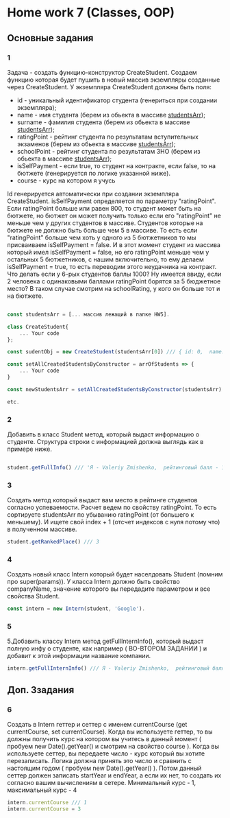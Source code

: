 # Home work 7 (Classes, OOP)

## Основные задания

### 1

Задача - создать функцию-конструктор CreateStudent. Создаем функцию которая будет пушить в новый массив экземпляры созданные через CreateStudent.
У экземпляра CreateStudent должны быть поля:
* id - уникальный идентификатор студента (генериться при создании экземпляра);
* name - имя студента (берем из обьекта в массиве [studentsArr](https://github.com/Lobasya/HomeWorks/blob/master/HW5/studentsArr.js));
* surname - фамилия студента (берем из обьекта в массиве [studentsArr](https://github.com/Lobasya/HomeWorks/blob/master/HW5/studentsArr.js));
* ratingPoint - рейтинг студента по результатам вступительных экзаменов (берем из обьекта в массиве [studentsArr](https://github.com/Lobasya/HomeWorks/blob/master/HW5/studentsArr.js));
* schoolPoint - рейтинг студента по результатам ЗНО (берем из обьекта в массиве [studentsArr](https://github.com/Lobasya/HomeWorks/blob/master/HW5/studentsArr.js));
* isSelfPayment - если true, то студент на контракте, если false, то на бютжете (генерируется по логике указанной ниже).
* course - курс на котором я учусь

Id генерируется автоматически при создании экземпляра CreateStudent. isSelfPayment определяется по параметру "ratingPoint". Если ratingPoint больше или равен 800, 
то студент может быть на бютжете, но бютжет он может получить только если его "ratingPoint" не меньше чем у других студентов в массиве. Студентов которые на бютжете 
не должно быть больше чем 5 в массиве. То есть если "ratingPoint" больше чем хоть у одного из 5 бютжетников то мы присваиваем isSelfPayment = false.
И в этот момент студент из массива который имел isSelfPayment = false, но его ratingPoint меньше чем у остальных 5 бютжетников, с нашим включительно, то ему 
делаем isSelfPayment = true, то есть переводим этого неудачника на контракт.
Что делать если у 6-рых студентов баллы 1000? Ну имеется ввиду, если 2 человека с одинаковыми баллами ratingPoint борятся за 5 бюджетное место? В таком случае смотрим на schoolRating, у кого он больше тот и на бютжете. 

```js

const studentsArr = [... массив лежащий в папке HW5].

class CreateStudent{
    ... Your code
}; 

const sudentObj = new CreateStudent(studentsArr[0]) /// { id: 0,  name: 'Valeriy', surname: 'Zhmishenko', ratingPoint: 1500, schoolPoint: 1200, isSelfPayment: false, course: 2}

const setAllCreatedStudentsByConstructor = arrOfStudents => {
    ... Your code
}

const newStudentsArr = setAllCreatedStudentsByConstructor(studentsArr) /// [{ id: 0,  name: 'Valeriy', surname: 'Zhmishenko', ratingPoint: 1500, schoolPoint: 1200, isSelfPayment: false, course: 2} ...]

etc.
```

### 2

Добавить в класс Student метод, который выдаст информацию о студенте.
Структура строки с информацией должна выглядь как в примере ниже.

``` js

student.getFullInfo() /// 'Я - Valeriy Zmishenko,  рейтинговый балл - 1500, форма обучения - бютжет'.

```

### 3
Создать метод который выдаст вам место в рейтинге студентов согласно успеваемости. Расчет ведем по свойству ratingPoint.
То есть сортируете studentsArr по убыванию ratingPoint (от большего к меньшему). И ищете свой index + 1 (отсчет индексов с нуля потому что) в полученном массиве.

```js
student.getRankedPlace() /// 3
```

### 4
Создать новый класс Intern который будет населдовать Student (помним про super(params)).
У класса Intern должно быть свойство companyName, значение которого вы передадите параметром и все свойства Student.

```js
const intern = new Intern(student, 'Google').
```

### 5
5.Добавить классу Intern метод getFullInternInfo(), который выдаст полную инфу о студенте, как например ( ВО-ВТОРОМ ЗАДАНИИ ) и
добавит к этой информации название компании.

```js
intern.getFullInternInfo() /// Я - Valeriy Zmishenko,  рейтинговый балл - 1500, форма обучения - бютжет, интрен в компании Google.
```

## Доп. Ззадания

### 6
Создать в Intern геттер и сеттер с именем currentCourse (get currentCourse, set currentCourse). Когда вы используете геттер, то вы должны получить курс на котором вы учитесь в данный момент ( пробуем new Date().getYear() и смотрим на свойство course ). Когда вы используете сеттер, вы передаете число - курс который вы хотите перезаписать. Логика должна принять это число и сравнить с настоящим годом ( пробуем new Date().getYear() ). 
Потом данный сеттер должен записать startYear и endYear, а если их нет, то создать их согласно вашим вычислениям в сетере.
Минимальный курс - 1, максимальный курс - 4

```js
intern.currentCourse /// 1
intern.currentCourse = 3 
```